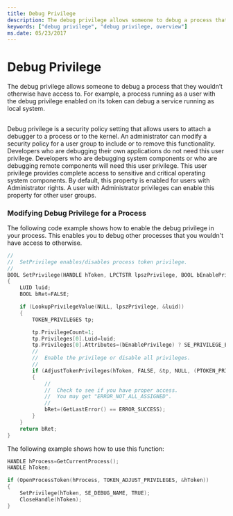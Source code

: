 ```yaml
---
title: Debug Privilege
description: The debug privilege allows someone to debug a process that they wouldn’t otherwise have access to.
keywords: ["debug privilege", "debug privilege, overview"]
ms.date: 05/23/2017
---
```


# Debug Privilege


The debug privilege allows someone to debug a process that they wouldn’t otherwise have access to. For example, a process running as a user with the debug privilege enabled on its token can debug a service running as local system.

## <span id="ddk_reading_and_writing_registers_and_flags_dbg"></span><span id="DDK_READING_AND_WRITING_REGISTERS_AND_FLAGS_DBG"></span>


Debug privilege is a security policy setting that allows users to attach a debugger to a process or to the kernel. An administrator can modify a security policy for a user group to include or to remove this functionality. Developers who are debugging their own applications do not need this user privilege. Developers who are debugging system components or who are debugging remote components will need this user privilege. This user privilege provides complete access to sensitive and critical operating system components. By default, this property is enabled for users with Administrator rights. A user with Administrator privileges can enable this property for other user groups.

### <span id="modifying_debug_privilege_for_a_process"></span><span id="MODIFYING_DEBUG_PRIVILEGE_FOR_A_PROCESS"></span>Modifying Debug Privilege for a Process

The following code example shows how to enable the debug privilege in your process. This enables you to debug other processes that you wouldn't have access to otherwise.

```cpp
//
//  SetPrivilege enables/disables process token privilege.
//
BOOL SetPrivilege(HANDLE hToken, LPCTSTR lpszPrivilege, BOOL bEnablePrivilege)
{
    LUID luid;
    BOOL bRet=FALSE;

    if (LookupPrivilegeValue(NULL, lpszPrivilege, &luid))
    {
        TOKEN_PRIVILEGES tp;

        tp.PrivilegeCount=1;
        tp.Privileges[0].Luid=luid;
        tp.Privileges[0].Attributes=(bEnablePrivilege) ? SE_PRIVILEGE_ENABLED: 0;
        //
        //  Enable the privilege or disable all privileges.
        //
        if (AdjustTokenPrivileges(hToken, FALSE, &tp, NULL, (PTOKEN_PRIVILEGES)NULL, (PDWORD)NULL))
        {
            //
            //  Check to see if you have proper access.
            //  You may get "ERROR_NOT_ALL_ASSIGNED".
            //
            bRet=(GetLastError() == ERROR_SUCCESS);
        }
    }
    return bRet;
}
```

The following example shows how to use this function:

```cpp
HANDLE hProcess=GetCurrentProcess();
HANDLE hToken;

if (OpenProcessToken(hProcess, TOKEN_ADJUST_PRIVILEGES, &hToken))
{
    SetPrivilege(hToken, SE_DEBUG_NAME, TRUE);
    CloseHandle(hToken);
}
```

 

 